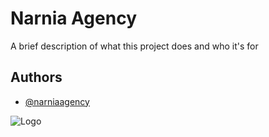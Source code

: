 # Narnia Agency

A brief description of what this project does and who it's for

## Authors

- [@narniaagency](https://www.github.com/narniaagency)

![Logo](https://dev-to-uploads.s3.amazonaws.com/uploads/articles/th5xamgrr6se0x5ro4g6.png)
